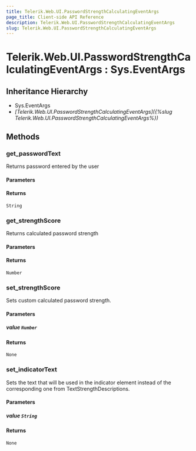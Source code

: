 ```yaml
---
title: Telerik.Web.UI.PasswordStrengthCalculatingEventArgs
page_title: Client-side API Reference
description: Telerik.Web.UI.PasswordStrengthCalculatingEventArgs
slug: Telerik.Web.UI.PasswordStrengthCalculatingEventArgs
---
```


# Telerik.Web.UI.PasswordStrengthCalculatingEventArgs : Sys.EventArgs 

## Inheritance Hierarchy

* Sys.EventArgs
* *[Telerik.Web.UI.PasswordStrengthCalculatingEventArgs]({%slug Telerik.Web.UI.PasswordStrengthCalculatingEventArgs%})*

## Methods

###  get_passwordText
Returns password entered by the user
#### Parameters
#### Returns
`String` 

###  get_strengthScore
Returns calculated password strength
#### Parameters
#### Returns
`Number` 

###  set_strengthScore
Sets custom calculated password strength.
#### Parameters
##### value `Number`
#### Returns
`None` 

###  set_indicatorText
Sets the text that will be used in the indicator element instead of the corresponding one from TextStrengthDescriptions.
#### Parameters
##### value `String`
#### Returns
`None` 
